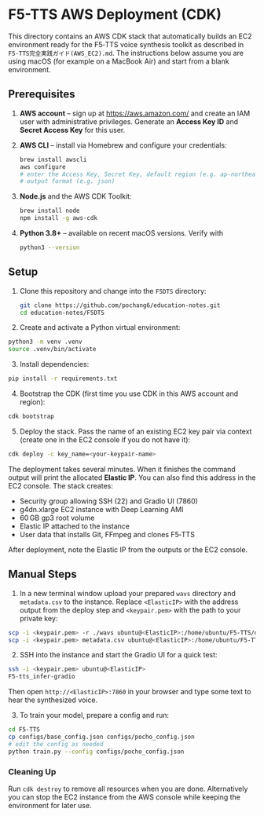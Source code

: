 # F5-TTS AWS Deployment (CDK)

This directory contains an AWS CDK stack that automatically builds an EC2
environment ready for the F5‑TTS voice synthesis toolkit as described in
`F5-TTS完全実践ガイド(AWS_EC2).md`.  The instructions below assume you are using
macOS (for example on a MacBook Air) and start from a blank environment.

## Prerequisites

1. **AWS account** – sign up at <https://aws.amazon.com/> and create an IAM user
   with administrative privileges.  Generate an **Access Key ID** and **Secret
   Access Key** for this user.
2. **AWS CLI** – install via Homebrew and configure your credentials:

   ```bash
   brew install awscli
   aws configure
   # enter the Access Key, Secret Key, default region (e.g. ap-northeast-1) and
   # output format (e.g. json)
   ```
3. **Node.js** and the AWS CDK Toolkit:

   ```bash
   brew install node
   npm install -g aws-cdk
   ```
4. **Python 3.8+** – available on recent macOS versions.  Verify with

   ```bash
   python3 --version
   ```

## Setup

1. Clone this repository and change into the `F5DTS` directory:

   ```bash
   git clone https://github.com/pochang6/education-notes.git
   cd education-notes/F5DTS
   ```

2. Create and activate a Python virtual environment:

```bash
python3 -m venv .venv
source .venv/bin/activate
```

3. Install dependencies:

```bash
pip install -r requirements.txt
```

4. Bootstrap the CDK (first time you use CDK in this AWS account and region):

```bash
cdk bootstrap
```

5. Deploy the stack.  Pass the name of an existing EC2 key pair via context (create one in the EC2 console if you do not have it):

```bash
cdk deploy -c key_name=<your-keypair-name>
```

The deployment takes several minutes.  When it finishes the command output will
print the allocated **Elastic IP**.  You can also find this address in the EC2
console.  The stack creates:

- Security group allowing SSH (22) and Gradio UI (7860)
- g4dn.xlarge EC2 instance with Deep Learning AMI
- 60 GB gp3 root volume
- Elastic IP attached to the instance
- User data that installs Git, FFmpeg and clones F5‑TTS

After deployment, note the Elastic IP from the outputs or the EC2 console.

## Manual Steps

1. In a new terminal window upload your prepared `wavs` directory and
   `metadata.csv` to the instance.  Replace `<ElasticIP>` with the address output
   from the deploy step and `<keypair.pem>` with the path to your private key:

```bash
scp -i <keypair.pem> -r ./wavs ubuntu@<ElasticIP>:/home/ubuntu/F5-TTS/data/pocho/
scp -i <keypair.pem> metadata.csv ubuntu@<ElasticIP>:/home/ubuntu/F5-TTS/data/pocho/
```

2. SSH into the instance and start the Gradio UI for a quick test:

```bash
ssh -i <keypair.pem> ubuntu@<ElasticIP>
F5-tts_infer-gradio
```
   Then open `http://<ElasticIP>:7860` in your browser and type some text to hear
   the synthesized voice.

3. To train your model, prepare a config and run:

```bash
cd F5-TTS
cp configs/base_config.json configs/pocho_config.json
# edit the config as needed
python train.py --config configs/pocho_config.json
```

### Cleaning Up

Run `cdk destroy` to remove all resources when you are done.  Alternatively you
can stop the EC2 instance from the AWS console while keeping the environment for
later use.
